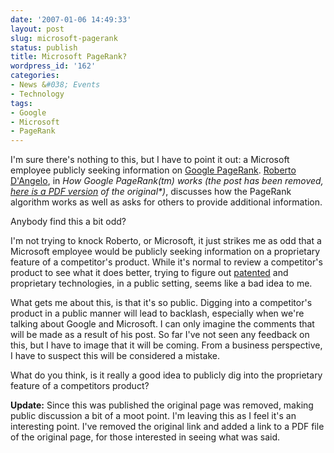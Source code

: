 ```yaml
---
date: '2007-01-06 14:49:33'
layout: post
slug: microsoft-pagerank
status: publish
title: Microsoft PageRank?
wordpress_id: '162'
categories:
- News &#038; Events
- Technology
tags:
- Google
- Microsoft
- PageRank
---
```


I'm sure there's nothing to this, but I have to point it out: a Microsoft employee publicly seeking information on [Google PageRank](http://www.google.com/technology/). [Roberto D'Angelo](http://blogs.msdn.com/roberdan/), in _How Google PageRank(tm) works (the post has been removed, [here is a PDF version](http://adamcaudill.com/files/Roberdan_HowGooglePageRankworks.pdf) of the original*)_, discusses how the PageRank algorithm works as well as asks for others to provide additional information.

Anybody find this a bit odd?

I'm not trying to knock Roberto, or Microsoft, it just strikes me as odd that a Microsoft employee would be publicly seeking information on a proprietary feature of a competitor's product. While it's normal to review a competitor's product to see what it does better, trying to figure out [patented](http://patft.uspto.gov/netacgi/nph-Parser?Sect1=PTO1&Sect2=HITOFF&d=PALL&p=1&u=%2Fnetahtml%2FPTO%2Fsrchnum.htm&r=1&f=G&l=50&s1=7,058,628.PN.&OS=PN/7,058,628&RS=PN/7,058,628) and proprietary technologies, in a public setting, seems like a bad idea to me.

What gets me about this, is that it's so public. Digging into a competitor's product in a public manner will lead to backlash, especially when we're talking about Google and Microsoft. I can only imagine the comments that will be made as a result of his post. So far I've not seen any feedback on this, but I have to image that it will be coming. From a business perspective, I have to suspect this will be considered a mistake.

What do you think, is it really a good idea to publicly dig into the proprietary feature of a competitors product?

**Update:** Since this was published the original page was removed, making public discussion a bit of a moot point. I'm leaving this as I feel it's an interesting point. I've removed the original link and added a link to a PDF file of the original page, for those interested in seeing what was said.
